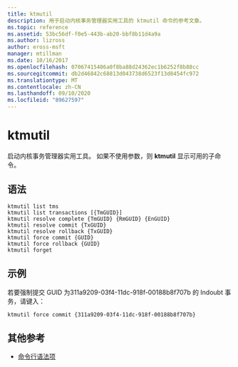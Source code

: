```yaml
---
title: ktmutil
description: 用于启动内核事务管理器实用工具的 ktmutil 命令的参考文章。
ms.topic: reference
ms.assetid: 53bc56df-f0e5-443b-ab20-bbf8b11d4a9a
ms.author: lizross
author: eross-msft
manager: mtillman
ms.date: 10/16/2017
ms.openlocfilehash: 07067415406a0f8ba88d24362ec1b6252f8b88cc
ms.sourcegitcommit: db2d46842c68813d043738d6523f13d8454fc972
ms.translationtype: MT
ms.contentlocale: zh-CN
ms.lasthandoff: 09/10/2020
ms.locfileid: "89627597"
---
```

# <a name="ktmutil"></a>ktmutil

启动内核事务管理器实用工具。 如果不使用参数，则 **ktmutil** 显示可用的子命令。

## <a name="syntax"></a>语法

```
ktmutil list tms
ktmutil list transactions [{TmGUID}]
ktmutil resolve complete {TmGUID} {RmGUID} {EnGUID}
ktmutil resolve commit {TxGUID}
ktmutil resolve rollback {TxGUID}
ktmutil force commit {GUID}
ktmutil force rollback {GUID}
ktmutil forget
```

## <a name="examples"></a>示例


若要强制提交 GUID 为311a9209-03f4-11dc-918f-00188b8f707b 的 Indoubt 事务，请键入：

```
ktmutil force commit {311a9209-03f4-11dc-918f-00188b8f707b}
```

## <a name="additional-references"></a>其他参考

- [命令行语法项](command-line-syntax-key.md)